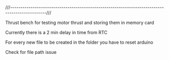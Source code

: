 ///-----------------------------------------------------------------------------------------------///

Thrust bench for testing motor thrust and storing them in memory card

Currently there is a 2 min delay in time from RTC

For every new file to be created in the folder you have to reset arduino

Check for file path issue
